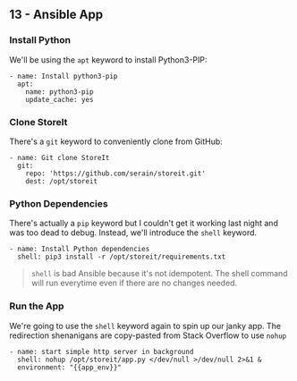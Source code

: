 ## 13 - Ansible App

### Install Python

We'll be using the `apt` keyword to install Python3-PIP:

```
- name: Install python3-pip
  apt:
    name: python3-pip
    update_cache: yes
```

### Clone StoreIt

There's a `git` keyword to conveniently clone from GitHub:

```
- name: Git clone StoreIt
  git:
    repo: 'https://github.com/serain/storeit.git'
    dest: /opt/storeit
```

### Python Dependencies

There's actually a `pip` keyword but I couldn't get it working last night and was too dead to debug. Instead, we'll introduce the `shell` keyword.

```
- name: Install Python dependencies
  shell: pip3 install -r /opt/storeit/requirements.txt
```

>`shell` is bad Ansible because it's not idempotent. The shell command will run everytime even if there are no changes needed.

### Run the App

We're going to use the `shell` keyword again to spin up our janky app. The redirection shenanigans are copy-pasted from Stack Overflow to use `nohup` 

```
- name: start simple http server in background
  shell: nohup /opt/storeit/app.py </dev/null >/dev/null 2>&1 &
  environment: "{{app_env}}"
```
